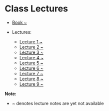 # Class Lectures

- [Book ~][BookLink]  
- Lectures:  

    - [Lecture 1 ~][L1]
    - [Lecture 2 ~][L2]
    - [Lecture 3 ~][L3]
    - [Lecture 4 ~][L4]
    - [Lecture 5 ~][L5]
    - [Lecture 6 ~][L6]
    - [Lecture 7 ~][L7]
    - [Lecture 8 ~][L8]
    - [Lecture 9 ~][L9]

**Note:**  
- ~ denotes lecture notes are yet not available

[BookLink]: https://docs.google.com/viewer?url=https://raw.githubusercontent.com/RaviRahar/Notes/master/Sem6/TheoryOfComputation/

[L1]:https://docs.google.com/viewer?url=https://raw.githubusercontent.com/RaviRahar/Notes/master/Sem6/TheoryOfComputation/L1.pdf
[L2]:https://docs.google.com/viewer?url=https://raw.githubusercontent.com/RaviRahar/Notes/master/Sem6/TheoryOfComputation/L2.pdf
[L3]:https://docs.google.com/viewer?url=https://raw.githubusercontent.com/RaviRahar/Notes/master/Sem6/TheoryOfComputation/L3.pdf
[L4]:https://docs.google.com/viewer?url=https://raw.githubusercontent.com/RaviRahar/Notes/master/Sem6/TheoryOfComputation/L4.pdf
[L5]:https://docs.google.com/viewer?url=https://raw.githubusercontent.com/RaviRahar/Notes/master/Sem6/TheoryOfComputation/L5.pdf
[L6]:https://docs.google.com/viewer?url=https://raw.githubusercontent.com/RaviRahar/Notes/master/Sem6/TheoryOfComputation/L6.pdf
[L7]:https://docs.google.com/viewer?url=https://raw.githubusercontent.com/RaviRahar/Notes/master/Sem6/TheoryOfComputation/L7.pdf
[L8]:https://docs.google.com/viewer?url=https://raw.githubusercontent.com/RaviRahar/Notes/master/Sem6/TheoryOfComputation/L8.pdf
[L9]:https://docs.google.com/viewer?url=https://raw.githubusercontent.com/RaviRahar/Notes/master/Sem6/TheoryOfComputation/L9.pdf
